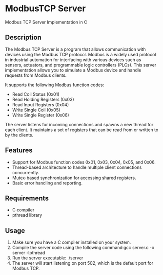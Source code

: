 # ModbusTCP Server
Modbus TCP Server Implementation in C

## Description
The Modbus TCP Server is a program that allows communication with devices using the Modbus TCP protocol. Modbus is a widely used protocol in industrial automation for interfacing with various devices such as sensors, actuators, and programmable logic controllers (PLCs). This server implementation allows you to simulate a Modbus device and handle requests from Modbus clients.

It supports the following Modbus function codes:
- Read Coil Status (0x01)
- Read Holding Registers (0x03)
- Read Input Registers (0x04)
- Write Single Coil (0x05)
- Write Single Register (0x06)

The server listens for incoming connections and spawns a new thread for each client. It maintains a set of registers that can be read from or written to by the clients.


## Features

- Support for Modbus function codes 0x01, 0x03, 0x04, 0x05, and 0x06.
- Thread-based architecture to handle multiple client connections concurrently.
- Mutex-based synchronization for accessing shared registers.
- Basic error handling and reporting.

## Requirements

- C compiler
- pthread library

## Usage

1. Make sure you have a C compiler installed on your system.
2. Compile the server code using the following command:gcc server.c -o server -lpthread 
3. Run the server executable: ./server
4. The server will start listening on port 502, which is the default port for Modbus TCP.
